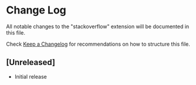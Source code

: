 # Change Log
All notable changes to the "stackoverflow" extension will be documented in this file.

Check [Keep a Changelog](http://keepachangelog.com/) for recommendations on how to structure this file.

## [Unreleased]
- Initial release